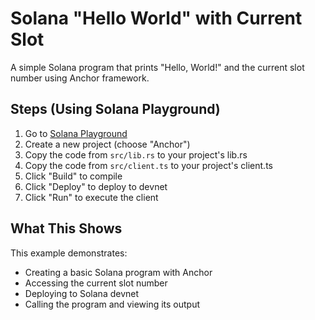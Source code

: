 # Solana "Hello World" with Current Slot

A simple Solana program that prints "Hello, World!" and the current slot number using Anchor framework.

## Steps (Using Solana Playground)

1. Go to [Solana Playground](https://beta.solpg.io/)
2. Create a new project (choose "Anchor")
3. Copy the code from `src/lib.rs` to your project's lib.rs
4. Copy the code from `src/client.ts` to your project's client.ts
5. Click "Build" to compile
6. Click "Deploy" to deploy to devnet
7. Click "Run" to execute the client

## What This Shows

This example demonstrates:
- Creating a basic Solana program with Anchor
- Accessing the current slot number
- Deploying to Solana devnet
- Calling the program and viewing its output